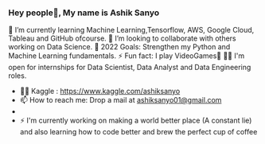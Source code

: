 ### Hey people👋, My name is Ashik Sanyo 


🌱 I’m currently learning Machine Learning,Tensorflow, AWS, Google Cloud, Tableau and GitHub ofcourse.
👯 I’m looking to collaborate with others working on Data Science.
🥅 2022 Goals: Strengthen my Python and Machine Learning fundamentals.
⚡ Fun fact: I play VideoGames🐾
👨‍💻 I'm open for internships for Data Scientist, Data Analyst and Data Engineering roles.


- 🐱‍👤 Kaggle : https://www.kaggle.com/ashiksanyo
- 📫 How to reach me: Drop a mail at ashiksanyo01@gmail.com
- 
- ⚡  I'm currently working on making a world better place (A constant lie) and also learning how to code better and brew the perfect cup of coffee






